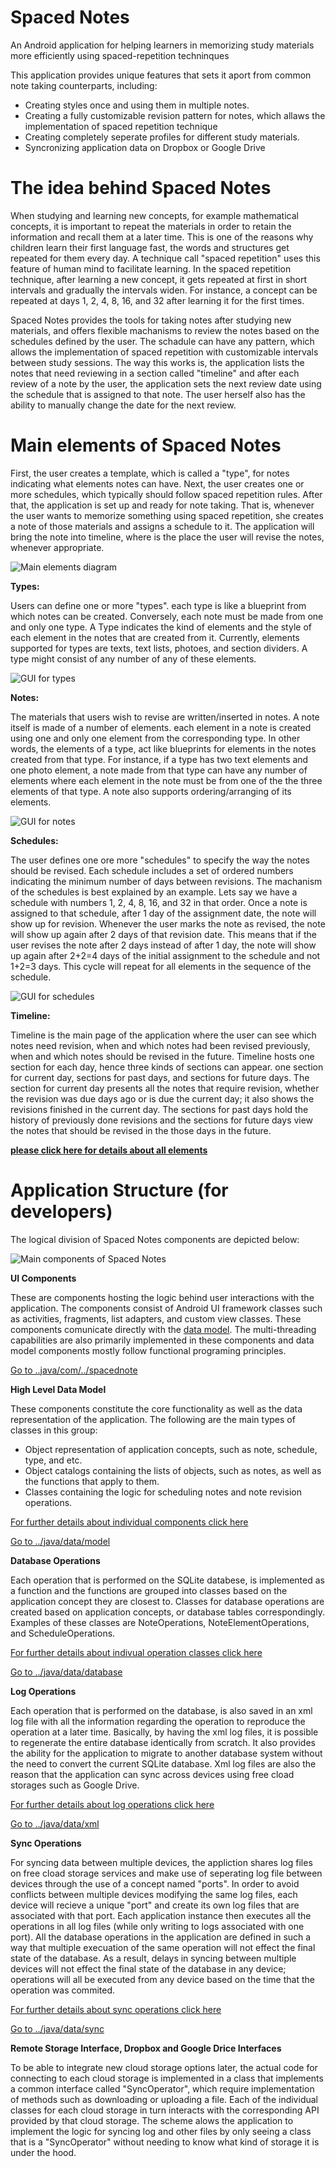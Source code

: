 # Spaced Notes
An Android application for helping learners in memorizing study materials more efficiently using spaced-repetition techninques

<p>This application provides unique features that sets it aport from common note taking counterparts, including:</p>
<ul>
<li>Creating styles once and using them in multiple notes.</li>
<li>Creating a fully customizable revision pattern for notes, which allaws the implementation of spaced repetition technique</li>
<li>Creating completely seperate profiles for different study materials.</li>
<li>Syncronizing application data on Dropbox or Google Drive</li>
</ul>

# The idea behind Spaced Notes
<p>When studying and learning new concepts, for example mathematical concepts, it is important to repeat the materials in order to retain the information and recall them at a later time. This is one of the reasons why children learn their first language fast, the words and structures get repeated for them every day. A technique call "spaced repetition" uses this feature of human mind to facilitate learning. In the spaced repetition technique, after learning a new concept, it gets repeated at first in short intervals and gradually the intervals widen. For instance, a concept can be repeated at days 1, 2, 4, 8, 16, and 32 after learning it for the first times.</p>
<p>Spaced Notes provides the tools for taking notes after studying new materials, and offers flexible machanisms to review the notes based on the schedules defined by the user. The schadule can have any pattern, which allows the implementation of spaced repetition with customizable intervals between study sessions. The way this works is, the application lists the notes that need reviewing in a section called "timeline" and after each review of a note by the user, the application sets the next review date using the schedule that is assigned to that note. The user herself also has the ability to manually change the date for the next review.</p>

# Main elements of Spaced Notes

First, the user creates a template, which is called a "type", for notes indicating what elements notes can have. Next, the user creates one or more schedules, which typically should follow spaced repetition rules. After that, the application is set up and ready for note taking. That is, whenever the user wants to memorize something using spaced repetition, she creates a note of those materials and assigns a schedule to it. The application will bring the note into timeline, where is the place the user will revise the notes, whenever appropriate.

![Main elements diagram](docs/images/CD759845-2AC8-4FB0-98A6-FA0ADA53B69D.jpeg)

**Types:**
<p>Users can define one or more "types". each type is like a blueprint from which notes can be created. Conversely, each note must be made from one and only one type. A Type indicates the kind of elements and the style of each element in the notes that are created from it. Currently, elements supported for types are texts, text lists, photoes, and section dividers. A type might consist of any number of any of these elements.</p>

![GUI for types](docs/images/3db958c153e244bba9bef4427eb667c3.jpeg)


**Notes:**
<p>The materials that users wish to revise are written/inserted in notes. A note itself is made of a number of elements. each element in a note is created using one and only one element from the corresponding type. In other words, the elements of a type, act like blueprints for elements in the notes created from that type. For instance, if a type has two text elements and one photo element, a note made from that type can have any number of elements where each element in the note must be from one of the the three elements of that type. A note also supports ordering/arranging of its elements.</p>

![GUI for notes](docs/images/9e69c9dcf138459fb1a9e7ee71963919.jpeg)


**Schedules:**
<p>The user defines one ore more "schedules" to specify the way the notes should be revised. Each schedule includes a set of ordered numbers indicating the minimum number of days between revisions. The machanism of the schedules is best explained by an example. Lets say we have a schedule with numbers 1, 2, 4, 8, 16, and 32 in that order. Once a note is assigned to that schedule, after 1 day of the assignment date, the note will show up for revision. Whenever the user marks the note as revised, the note will show up again after 2 days of that revision date. This means that if the user revises the note after 2 days instead of after 1 day, the note will show up again after 2+2=4 days of the initial assignment to the schedule and not 1+2=3 days. This cycle will repeat for all elements in the sequence of the schedule.</p>

![GUI for schedules](docs/images/7f35482684f84a3985613b8e5984d07a.jpeg)


**Timeline:**
<p>Timeline is the main page of the application where the user can see which notes need revision, when and which notes had been revised previously, when and which notes should be revised in the future. Timeline hosts one section for each day, hence three kinds of sections can appear. one section for current day, sections for past days, and sections for future days. The section for current day presents all the notes that require revision, whether the revision was due days ago or is due the current day; it also shows the revisions finished in the current day. The sections for past days hold the history of previously done revisions and the sections for future days view the notes that should be revised in the those days in the future.</p>

**[please click here for details about all elements](docs/elements.md)**

# Application Structure (for developers)
<p>The logical division of Spaced Notes components are depicted below:</p>

![Main components of Spaced Notes](docs/images/deece3619d9e4b3cbb09b29c265b6591.jpeg)



**UI Components**

These are components hosting the logic behind user interactions with the application. The components consist of Android UI framework classes such as activities, fragments, list adapters, and custom view classes. These components comunicate directly with the [data model](docs/modelcomponents.md). The multi-threading capabilities are also primarily implemented in these components and data model components mostly follow functional programing principles.

[Go to ..java/com/../spacednote](app/src/main/java/com/diplinkblaze/spacednote)


**High Level Data Model**

These components constitute the core functionality as well as the data representation of the application. The following are the main types of classes in this group:

- Object representation of application concepts, such as note, schedule, type, and etc.
- Object catalogs containing the lists of objects, such as notes, as well as the functions that apply to them.
- Classes containing the logic for scheduling notes and note revision operations.

[For further details about individual components click here](docs/modelcomponents.md)

[Go to ../java/data/model](app/src/main/java/data/model)


**Database Operations**

Each operation that is performed on the SQLite databese, is implemented as a function and the functions are grouped into classes based on the application concept they are closest to. Classes for database operations are created based on application concepts, or database tables correspondingly. Examples of these classes are NoteOperations, NoteElementOperations, and ScheduleOperations.

[For further details about indivual operation classes click here](docs/databaseoperations.md)

[Go to ../java/data/database](app/src/main/java/data/database)


**Log Operations**

Each operation that is performed on the database, is also saved in an xml log file with all the information regarding the operation to reproduce the operation at a later time. Basically, by having the xml log files, it is possible to regenerate the entire database identically from scratch. It also provides the ability for the application to migrate to another database system without the need to convert the current SQLite database. Xml log files are also the reason that the application can sync across devices using free cload storages such as Google Drive.

[For further details about log operations click here](docs/logoperations.md)

[Go to ../java/data/xml](app/src/main/java/data/xml)


**Sync Operations**

For syncing data between multiple devices, the appliction shares log files on free cload storage services and make use of seperating log file between devices through the use of a concept named "ports". In order to avoid conflicts between multiple devices modifying the same log files, each device will recieve a unique "port" and create its own log files that are associated with that port. Each application instance then executes all the operations in all log files (while only writing to logs associated with one port). All the database operations in the application are defined in such a way that multiple execuation of the same operation will not effect the final state of the database. As a result, delays in syncing between multiple devices will not effect the final state of the database in any device; operations will all be executed from any device based on the time that the operation was commited.

[For further details about sync operations click here](docs/syncoperations.md)

[Go to ../java/data/sync](app/src/main/java/data/sync)

**Remote Storage Interface, Dropbox and Google Drice Interfaces**

To be able to integrate new cloud storage options later, the actual code for connecting to each cloud storage is implemented in a class that implements a common interface called "SyncOperator", which require implementation of methods such as downloading or uploading a file. Each of the individual classes for each cloud storage in turn interacts with the corresponding API provided by that cloud storage. The scheme alows the application to implement the logic for syncing log and other files by only seeing a class that is a "SyncOperator" without needing to know what kind of storage it is under the hood.
